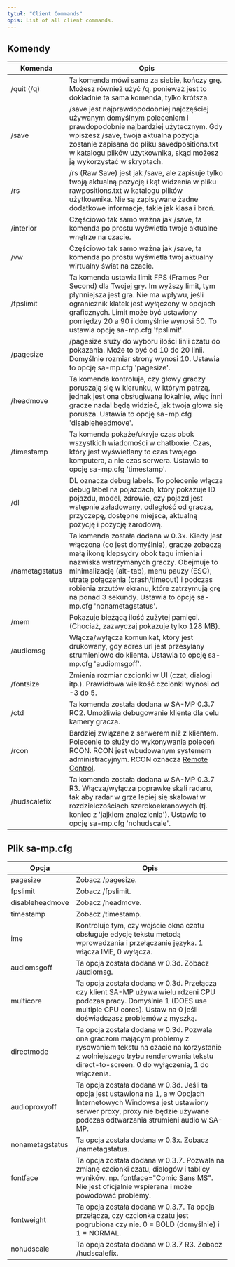 ```yaml
---
tytuł: "Client Commands"
opis: List of all client commands.
---
```


## Komendy

| Komenda        | Opis                                                                                                                                                                                                                                                                                                                                                            |
|----------------|------------------------------------------------------------------------------------------------------------------------------------------------------------------------------------------------------------------------------------------------------------------------------------------------------------------------------------------------------------------------|
| /quit (/q)     | Ta komenda mówi sama za siebie, kończy grę. Możesz również użyć /q, ponieważ jest to dokładnie ta sama komenda, tylko krótsza.                                                                                                                                                                                                                                                    |
| /save          | /save jest najprawdopodobniej najczęściej używanym domyślnym poleceniem i prawdopodobnie najbardziej użytecznym. Gdy wpiszesz /save, twoja aktualna pozycja zostanie zapisana do pliku savedpositions.txt w katalogu plików użytkownika, skąd możesz ją wykorzystać w skryptach.                                                                                                                               |
| /rs            | /rs (Raw Save) jest jak /save, ale zapisuje tylko twoją aktualną pozycję i kąt widzenia w pliku rawpositions.txt w katalogu plików użytkownika. Nie są zapisywane żadne dodatkowe informacje, takie jak klasa i broń.                                                                                                                                                                      |
| /interior      | Częściowo tak samo ważna jak /save, ta komenda po prostu wyświetla twoje aktualne wnętrze na czacie.                                                                                                                                                                                                                                                                              |
| /vw            | Częściowo tak samo ważna jak /save, ta komenda po prostu wyświetla twój aktualny wirtualny świat na czacie.                                                                                                                                                                                                                                                                         |
| /fpslimit      | Ta komenda ustawia limit FPS (Frames Per Second) dla Twojej gry. Im wyższy limit, tym płynniejsza jest gra. Nie ma wpływu, jeśli ogranicznik klatek jest wyłączony w opcjach graficznych. Limit może być ustawiony pomiędzy 20 a 90 i domyślnie wynosi 50. To ustawia opcję sa-mp.cfg 'fpslimit'.                                                                           |
| /pagesize      | /pagesize służy do wyboru ilości linii czatu do pokazania. Może to być od 10 do 20 linii. Domyślnie rozmiar strony wynosi 10. Ustawia to opcję sa-mp.cfg 'pagesize'.                                                                                                                                                                                       |
| /headmove      | Ta komenda kontroluje, czy głowy graczy poruszają się w kierunku, w którym patrzą, jednak jest ona obsługiwana lokalnie, więc inni gracze nadal będą widzieć, jak twoja głowa się porusza. Ustawia to opcję sa-mp.cfg 'disableheadmove'.                                                                                                                                                   |
| /timestamp     | Ta komenda pokaże/ukryje czas obok wszystkich wiadomości w chatboxie. Czas, który jest wyświetlany to czas twojego komputera, a nie czas serwera. Ustawia to opcję sa-mp.cfg 'timestamp'.                                                                                                                                                                           |
| /dl            | DL oznacza debug labels. To polecenie włącza debug label na pojazdach, który pokazuje ID pojazdu, model, zdrowie, czy pojazd jest wstępnie załadowany, odległość od gracza, przyczepę, dostępne miejsca, aktualną pozycję i pozycję zarodową.                                                                                                                       |
| /nametagstatus | Ta komenda została dodana w 0.3x. Kiedy jest włączona (co jest domyślnie), gracze zobaczą małą ikonę klepsydry obok tagu imienia i nazwiska wstrzymanych graczy. Obejmuje to minimalizację (alt-tab), menu pauzy (ESC), utratę połączenia (crash/timeout) i podczas robienia zrzutów ekranu, które zatrzymują grę na ponad 3 sekundy. Ustawia to opcję sa-mp.cfg 'nonametagstatus'. |
| /mem           | Pokazuje bieżącą ilość zużytej pamięci. (Chociaż, zazwyczaj pokazuje tylko 128 MB).                                                                                                                                                                                                                                                                                   |
| /audiomsg      | Włącza/wyłącza komunikat, który jest drukowany, gdy adres url jest przesyłany strumieniowo do klienta. Ustawia to opcję sa-mp.cfg 'audiomsgoff'.                                                                                                                                                                                                                                             |
| /fontsize      | Zmienia rozmiar czcionki w UI (czat, dialogi itp.). Prawidłowa wielkość czcionki wynosi od -3 do 5.                                                                                                                                                                                                                                                                                      |
| /ctd           | Ta komenda została dodana w SA-MP 0.3.7 RC2. Umożliwia debugowanie klienta dla celu kamery gracza.                                                                                                                                                                                                                                                              |
| /rcon          | Bardziej związane z serwerem niż z klientem. Polecenie to służy do wykonywania poleceń RCON. RCON jest wbudowanym systemem administracyjnym. RCON oznacza [Remote Control](../server/ControllingServer#using-rcon).                                                                                                                                                         |
| /hudscalefix   | Ta komenda została dodana w SA-MP 0.3.7 R3. Włącza/wyłącza poprawkę skali radaru, tak aby radar w grze lepiej się skalował w rozdzielczościach szerokoekranowych (tj. koniec z 'jajkiem znalezienia'). Ustawia to opcję sa-mp.cfg 'nohudscale'.                                                                                                                                         |

## Plik sa-mp.cfg

| Opcja          | Opis                                                                                                                                                                                  |
|-----------------|----------------------------------------------------------------------------------------------------------------------------------------------------------------------------------------------|
| pagesize        | Zobacz /pagesize.                                                                                                                                                                               |
| fpslimit        | Zobacz /fpslimit.                                                                                                                                                                               |
| disableheadmove | Zobacz /headmove.                                                                                                                                                                               |
| timestamp       | Zobacz /timestamp.                                                                                                                                                                              |
| ime             | Kontroluje tym, czy wejście okna czatu obsługuje edycję tekstu metodą wprowadzania i przełączanie języka. 1 włącza IME, 0 wyłącza.                                                         |
| audiomsgoff     | Ta opcja została dodana w 0.3d. Zobacz /audiomsg.                                                                                                                                                |
| multicore       | Ta opcja została dodana w 0.3d. Przełącza czy klient SA-MP używa wielu rdzeni CPU podczas pracy. Domyślnie 1 (DOES use multiple CPU cores). Ustaw na 0 jeśli doświadczasz problemów z myszką.  |
| directmode      | Ta opcja została dodana w 0.3d. Pozwala ona graczom mającym problemy z rysowaniem tekstu na czacie na korzystanie z wolniejszego trybu renderowania tekstu direct-to-screen. 0 do wyłączenia, 1 do włączenia.                        |
| audioproxyoff   | Ta opcja została dodana w 0.3d. Jeśli ta opcja jest ustawiona na 1, a w Opcjach Internetowych Windowsa jest ustawiony serwer proxy, proxy nie będzie używane podczas odtwarzania strumieni audio w SA-MP. |
| nonametagstatus | Ta opcja została dodana w 0.3x. Zobacz /nametagstatus.                                                                                                                                           |
| fontface        | Ta opcja została dodana w 0.3.7. Pozwala na zmianę czcionki czatu, dialogów i tablicy wyników. np. fontface="Comic Sans MS". Nie jest oficjalnie wspierana i może powodować problemy.          |
| fontweight      | Ta opcja została dodana w 0.3.7. Ta opcja przełącza, czy czcionka czatu jest pogrubiona czy nie. 0 = BOLD (domyślnie) i 1 = NORMAL.                                                                |
| nohudscale      | Ta opcja została dodana w 0.3.7 R3. Zobacz /hudscalefix.                                                                                                                                         |